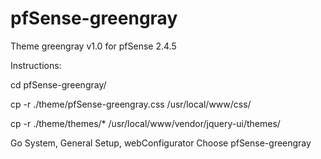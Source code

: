 # pfSense-greengray
Theme greengray v1.0 for pfSense 2.4.5

Instructions:

cd pfSense-greengray/

cp -r ./theme/pfSense-greengray.css /usr/local/www/css/

cp -r ./theme/themes/* /usr/local/www/vendor/jquery-ui/themes/

Go System, General Setup, webConfigurator Choose pfSense-greengray
